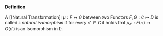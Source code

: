 #### Definition
A [[Natural Transformation]] $\mu: F\mapsto G$ between two Functors $F, G: C \mapsto D$ is called a *natural isomorphism* if for every $c' \in C$ it holds that $\mu_{c'}: F(c') \mapsto G(c')$ is an Isomorphism in D.

